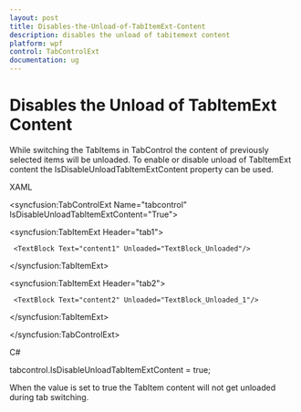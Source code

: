 ```yaml
---
layout: post
title: Disables-the-Unload-of-TabItemExt-Content
description: disables the unload of tabitemext content
platform: wpf
control: TabControlExt
documentation: ug
---
```


# Disables the Unload of TabItemExt Content

While switching the TabItems in TabControl the content of previously selected items will be unloaded. To enable or disable unload of TabItemExt content the IsDisableUnloadTabItemExtContent property can be used. 



XAML

<syncfusion:TabControlExt Name="tabcontrol" IsDisableUnloadTabItemExtContent="True">

   <syncfusion:TabItemExt Header="tab1">

     <TextBlock Text="content1" Unloaded="TextBlock_Unloaded"/>

   </syncfusion:TabItemExt>

   <syncfusion:TabItemExt Header="tab2">

     <TextBlock Text="content2" Unloaded="TextBlock_Unloaded_1"/>

   </syncfusion:TabItemExt>

</syncfusion:TabControlExt>





C#

tabcontrol.IsDisableUnloadTabItemExtContent = true;



When the value is set to true the TabItem content will not get unloaded during tab switching.

